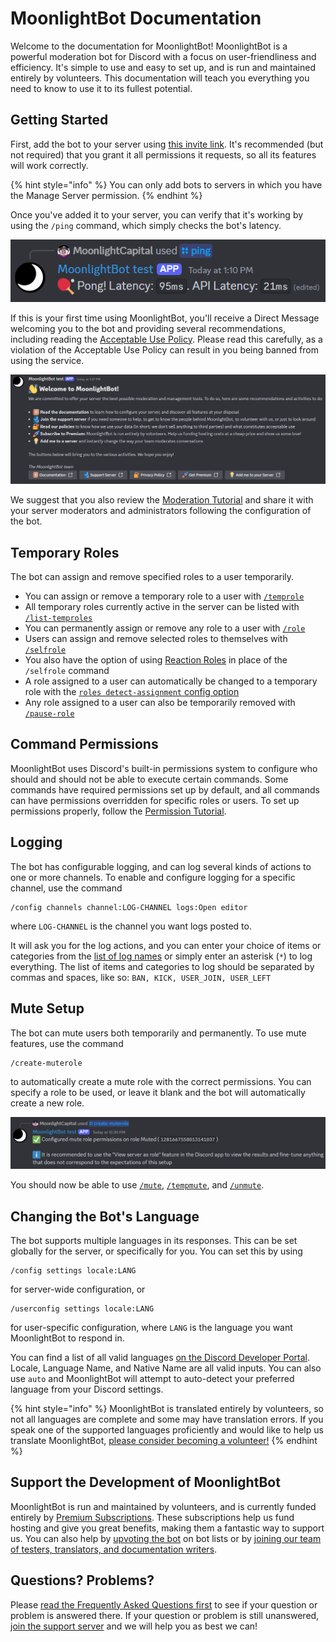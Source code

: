 # MoonlightBot Documentation

Welcome to the documentation for MoonlightBot! MoonlightBot is a powerful moderation bot for Discord with a focus on user-friendliness and efficiency. It's simple to use and easy to set up, and is run and maintained entirely by volunteers. This documentation will teach you everything you need to know to use it to its fullest potential.

## Getting Started

First, add the bot to your server using [this invite link](https://discord.com/api/oauth2/authorize?client_id=314110696071888896&permissions=1512298638534&scope=applications.commands%20bot). It's recommended (but not required) that you grant it all permissions it requests, so all its features will work correctly.

{% hint style="info" %} You can only add bots to servers in which you have the Manage Server permission. {% endhint %}

Once you've added it to your server, you can verify that it's working by using the `/ping` command, which simply checks the bot's latency.

![Result of /ping command](./.gitbook/assets/MainPagePing.png)

If this is your first time using MoonlightBot, you'll receive a Direct Message welcoming you to the bot and providing several recommendations, including reading the [Acceptable Use Policy](./policies/acceptable-use-policy.md). Please read this carefully, as a violation of the Acceptable Use Policy can result in you being banned from using the service.

![Welcome message](./.gitbook/assets/MainPageWelcome.png)

We suggest that you also review the [Moderation Tutorial](./start-up/moderation-tutorial.md) and share it with your server moderators and administrators following the configuration of the bot.

## Temporary Roles

The bot can assign and remove specified roles to a user temporarily.

* You can assign or remove a temporary role to a user with [`/temprole`](./role-management-commands/temprole.md)
* All temporary roles currently active in the server can be listed with [`/list-temproles`](./role-management-commands/list-temproles.md)
* You can permanently assign or remove any role to a user with [`/role`](./role-management-commands/role.md)
* Users can assign and remove selected roles to themselves with [`/selfrole`](./role-management-commands/selfrole.md)
* You also have the option of using [Reaction Roles](./start-up/setting-up-reaction-roles.md) in place of the `/selfrole` command
* A role assigned to a user can automatically be changed to a temporary role with the [`roles detect-assignment` config option](./management-commands/config.md#roles-detect-assignment)
* Any role assigned to a user can also be temporarily removed with [`/pause-role`](./role-management-commands/pause-role.md)

## Command Permissions

MoonlightBot uses Discord's built-in permissions system to configure who should and should not be able to execute certain commands. Some commands have required permissions set up by default, and all commands can have permissions overridden for specific roles or users. To set up permissions properly, follow the [Permission Tutorial](./start-up/permission-tutorial.md).

## Logging

The bot has configurable logging, and can log several kinds of actions to one or more channels. To enable and configure logging for a specific channel, use the command
```
/config channels channel:LOG-CHANNEL logs:Open editor
```
where `LOG-CHANNEL` is the channel you want logs posted to.

It will ask you for the log actions, and you can enter your choice of items or categories from the [list of log names](./advanced/list-of-log-names.md) or simply enter an asterisk (`*`) to log everything. The list of items and categories to log should be separated by commas and spaces, like so: `BAN, KICK, USER_JOIN, USER_LEFT`

## Mute Setup

The bot can mute users both temporarily and permanently. To use mute features, use the command
```
/create-muterole
```
to automatically create a mute role with the correct permissions. You can specify a role to be used, or leave it blank and the bot will automatically create a new role.

![Result of /create-muterole command](./.gitbook/assets/MainpageMuterole.png)

You should now be able to use [`/mute`](./moderation-commands/mute.md),  [`/tempmute`](./moderation-commands/tempmute.md), and [`/unmute`](./moderation-commands/unmute.md).

## Changing the Bot's Language

The bot supports multiple languages in its responses. This can be set globally for the server, or specifically for you. You can set this by using
```
/config settings locale:LANG
```
for server-wide configuration, or
```
/userconfig settings locale:LANG
```
for user-specific configuration, where `LANG` is the language you want MoonlightBot to respond in.

You can find a list of all valid languages [on the Discord Developer Portal](https://discord.com/developers/docs/reference#locales). Locale, Language Name, and Native Name are all valid inputs. You can also use `auto` and MoonlightBot will attempt to auto-detect your preferred language from your Discord settings.

{% hint style="info" %} MoonlightBot is translated entirely by volunteers, so not all languages are complete and some may have translation errors. If you speak one of the supported languages proficiently and would like to help us translate MoonlightBot, [please consider becoming a volunteer!](./support/volunteering.md) {% endhint %}

## Support the Development of MoonlightBot

MoonlightBot is run and maintained by volunteers, and is currently funded entirely by [Premium Subscriptions](./support/premium.md). These subscriptions help us fund hosting and give you great benefits, making them a fantastic way to support us. You can also help by [upvoting the bot](./support/upvote-moonlightbot.md) on bot lists or by [joining our team of testers, translators, and documentation writers](./support/volunteering.md).

## Questions? Problems?

Please [read the Frequently Asked Questions first](./start-up/faqs.md) to see if your question or problem is answered there. If your question or problem is still unanswered, [join the support server](https://discord.gg/hNQWVVC) and we will help you as best we can!